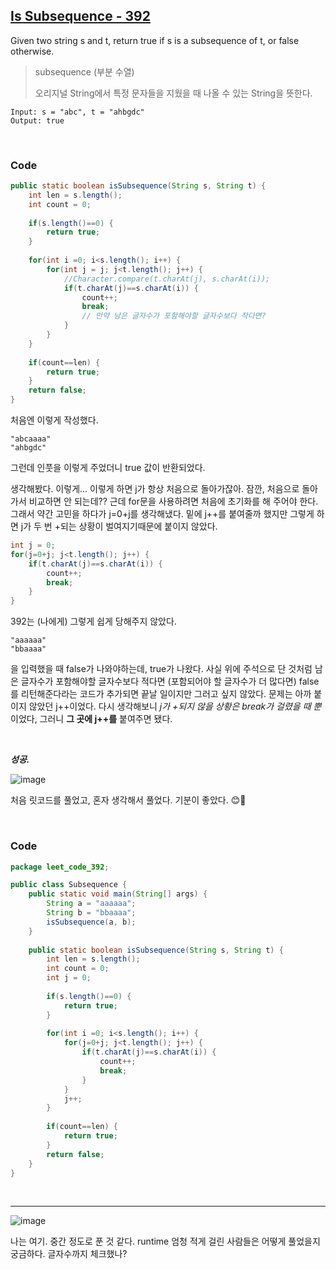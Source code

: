## [Is Subsequence - 392](https://leetcode.com/problems/is-subsequence/submissions/)

Given two string s and t, return true if s is a subsequence of t, or false otherwise.

> subsequence (부분 수열)
>
> 오리지널 String에서 특정 문자들을 지웠을 때 나올 수 있는 String을 뜻한다.

```
Input: s = "abc", t = "ahbgdc"
Output: true
```

<br>

### Code

```java
public static boolean isSubsequence(String s, String t) {
    int len = s.length();
	int count = 0;
		
    if(s.length()==0) {
        return true;
    }
    
    for(int i =0; i<s.length(); i++) {
        for(int j = j; j<t.length(); j++) {
            //Character.compare(t.charAt(j), s.charAt(i));
            if(t.charAt(j)==s.charAt(i)) {
                count++;
                break;
                // 만약 남은 글자수가 포함해야할 글자수보다 작다면?
            }
        }
    }
    
    if(count==len) {
        return true;
    }
    return false;
}
```

처음엔 이렇게 작성했다. 

```
"abcaaaa"
"ahbgdc"
```

그런데 인풋을 이렇게 주었더니 true 값이 반환되었다.  

생각해봤다. 이렇게... 이렇게 하면 j가 항상 처음으로 돌아가잖아. 잠깐, 처음으로 돌아가서 비교하면 안 되는데?? 근데 for문을 사용하려면 처음에 초기화를 해 주어야 한다. 그래서 약간 고민을 하다가 j=0+j를 생각해냈다. 밑에 j++를 붙여줄까 했지만 그렇게 하면 j가 두 번 +되는 상황이 벌여지기때문에 붙이지 않았다.

```java
int j = 0;
for(j=0+j; j<t.length(); j++) {
    if(t.charAt(j)==s.charAt(i)) {
        count++;
		break;
    }
}
```

392는 (나에게) 그렇게 쉽게 당해주지 않았다.

```
"aaaaaa"
"bbaaaa"
```

을 입력했을 때 false가 나와야하는데, true가 나왔다. 사실 위에 주석으로 단 것처럼 남은 글자수가 포함해야할 글자수보다 적다면 (포함되어야 할 글자수가 더 많다면) false를 리턴해준다라는 코드가 추가되면 끝날 일이지만 그러고 싶지 않았다. 문제는 아까 붙이지 않았던 j++이었다. 다시 생각해보니 *j가 +되지 않을 상황은 break가 걸렸을 때 뿐*이었다, 그러니 **그 곳에 j++를** 붙여주면 됐다.

<br>

***성공.***

![image](https://user-images.githubusercontent.com/66874658/156342963-8d61f5ba-1bf3-4e2c-9b31-fc60e292a5b1.png) 

처음 릿코드를 풀었고, 혼자 생각해서 풀었다. 기분이 좋았다. 😊🥰

<br>

### Code

```java
package leet_code_392;

public class Subsequence {
    public static void main(String[] args) {
		String a = "aaaaaa";
		String b = "bbaaaa";
        isSubsequence(a, b);
    }
	
	public static boolean isSubsequence(String s, String t) {
		int len = s.length();
		int count = 0;
		int j = 0;
		
		if(s.length()==0) {
			return true;
		}
		
		for(int i =0; i<s.length(); i++) {
			for(j=0+j; j<t.length(); j++) {
				if(t.charAt(j)==s.charAt(i)) {
					count++;
					break;
				}
			}
			j++;
		}
		
		if(count==len) {
			return true;
		}
		return false;
	}
}
```

<br>

---

![image](https://user-images.githubusercontent.com/66874658/156343948-0ad9d087-5d59-41cc-a011-e92179ed7225.png)

나는 여기. 중간 정도로 푼 것 같다. runtime 엄청 적게 걸린 사람들은 어떻게 풀었을지 궁금하다. 글자수까지 체크했나?
